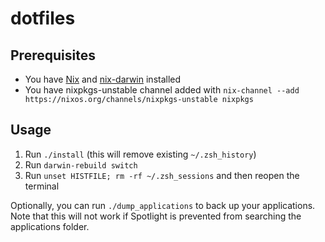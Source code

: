 # dotfiles

## Prerequisites

- You have [Nix](https://github.com/NixOS/nix) and [nix-darwin](https://github.com/LnL7/nix-darwin) installed
- You have nixpkgs-unstable channel added with `nix-channel --add https://nixos.org/channels/nixpkgs-unstable nixpkgs`

## Usage

1. Run `./install` (this will remove existing `~/.zsh_history`)
2. Run `darwin-rebuild switch`
3. Run `unset HISTFILE; rm -rf ~/.zsh_sessions` and then reopen the terminal

Optionally, you can run `./dump_applications` to back up your applications. Note that this will not work if Spotlight is prevented from searching the applications folder.
